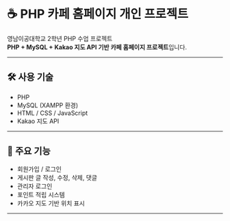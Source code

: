 # ☕ PHP 카페 홈페이지 개인 프로젝트

영남이공대학교 2학년 PHP 수업 프로젝트  
**PHP + MySQL + Kakao 지도 API 기반 카페 홈페이지 프로젝트**입니다.

---

## 🛠 사용 기술

- PHP
- MySQL (XAMPP 환경)
- HTML / CSS / JavaScript
- Kakao 지도 API

---

## 📌 주요 기능

- 회원가입 / 로그인
- 게시판 글 작성, 수정, 삭제, 댓글
- 관리자 로그인
- 포인트 적립 시스템
- 카카오 지도 기반 위치 표시

---
